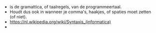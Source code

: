 - is de gramattica, of taalregels, van de programmeertaal.
- Houdt dus ook in wanneer je comma's, haakjes, of spaties moet zetten (of niet).
- https://nl.wikipedia.org/wiki/Syntaxis_(informatica)
-